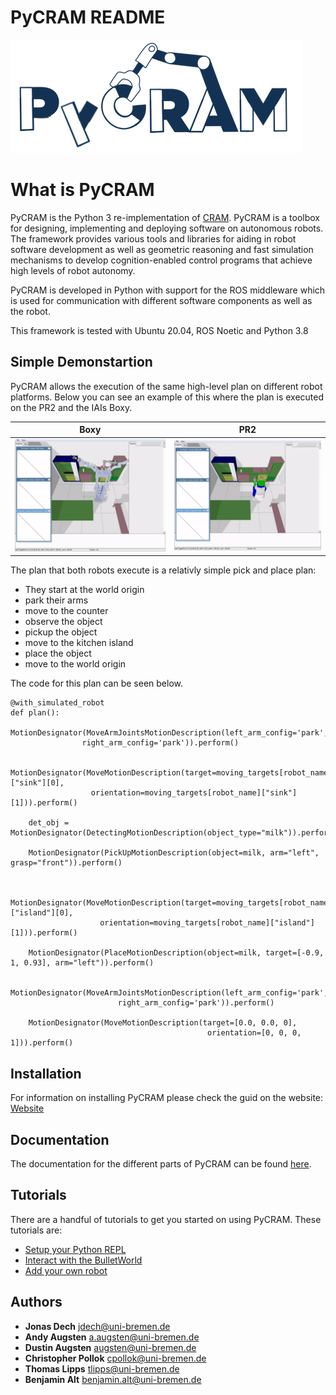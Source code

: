 # PyCRAM README

![](images/pycram_logo.png)

# What is PyCRAM

PyCRAM is the Python 3 re-implementation of [CRAM](https://github.com/cram2/cram).
PyCRAM is a toolbox for designing, implementing and deploying software on autonomous robots. The framework provides various tools and libraries for aiding in robot software development as well as geometric reasoning and fast simulation mechanisms to develop cognition-enabled control programs that achieve high levels of robot autonomy. 

PyCRAM is developed in Python with support for the ROS middleware which is used for communication with different software components as well as the robot. 

This framework is tested with Ubuntu 20.04, ROS Noetic and Python 3.8


## Simple Demonstartion
PyCRAM allows the execution of the same high-level plan on different robot platforms. Below you can see an example of this where the plan is executed on the PR2 and the IAIs Boxy. 

Boxy            |  PR2
:-------------------------:|:-------------------------:
![image alt](images/boxy.gif)  |  ![](images/pr2.gif)

The plan that both robots execute is a relativly simple pick and place plan:
* They start at the world origin 
* park their arms 
* move to the counter 
* observe the object 
* pickup the object 
* move to the kitchen island
* place the object 
* move to the world origin

The code for this plan can be seen below.
```
@with_simulated_robot
def plan():
    MotionDesignator(MoveArmJointsMotionDescription(left_arm_config='park',
                right_arm_config='park')).perform()

    MotionDesignator(MoveMotionDescription(target=moving_targets[robot_name]["sink"][0],
                  orientation=moving_targets[robot_name]["sink"][1])).perform()

    det_obj = MotionDesignator(DetectingMotionDescription(object_type="milk")).perform()

    MotionDesignator(PickUpMotionDescription(object=milk, arm="left", grasp="front")).perform()


    MotionDesignator(MoveMotionDescription(target=moving_targets[robot_name]["island"][0],
                    orientation=moving_targets[robot_name]["island"][1])).perform()
                    
    MotionDesignator(PlaceMotionDescription(object=milk, target=[-0.9, 1, 0.93], arm="left")).perform()

    MotionDesignator(MoveArmJointsMotionDescription(left_arm_config='park', 
                        right_arm_config='park')).perform()

    MotionDesignator(MoveMotionDescription(target=[0.0, 0.0, 0],
                                            orientation=[0, 0, 0, 1])).perform()

```



## Installation 
For information on installing PyCRAM please check the guid on the website:
[Website](http://cram-system.org/pycram/installation)

## Documentation

The documentation for the different parts of PyCRAM can be found [here](http://cram-system.org/pycram#documentation). 


## Tutorials 
There are a handful of tutorials to get you started on using PyCRAM. These tutorials are:
* [Setup your Python REPL](http://cram-system.org/tutorials/pycram/repl)
* [Interact with the BulletWorld](http://cram-system.org/tutorials/pycram/bullet_world)
* [Add your own robot](http://cram-system.org/tutorials/pycram/own_robot)
 


## Authors

* **Jonas Dech** <jdech@uni-bremen.de>
* **Andy Augsten** <a.augsten@uni-bremen.de>
* **Dustin Augsten** <augsten@uni-bremen.de>
* **Christopher Pollok** <cpollok@uni-bremen.de>
* **Thomas Lipps** <tlipps@uni-bremen.de>
* **Benjamin Alt** <benjamin.alt@uni-bremen.de>

